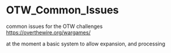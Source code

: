# OTW_Common_Issues
common issues for the OTW challenges  
https://overthewire.org/wargames/
  
  
at the moment a basic system to allow expansion, and processing
